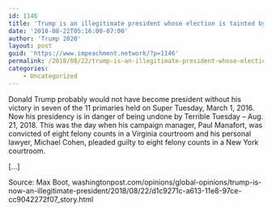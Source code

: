 ```yaml
---
id: 1146
title: 'Trump is an illegitimate president whose election is tainted by fraud'
date: '2018-08-22T05:16:00-07:00'
author: 'Trump 2020'
layout: post
guid: 'https://www.impeachment.network/?p=1146'
permalink: /2018/08/22/trump-is-an-illegitimate-president-whose-election-is-tainted-by-fraud/
categories:
    - Uncategorized
---
```


Donald Trump probably would not have become president without his victory in seven of the 11 primaries held on Super Tuesday, March 1, 2016. Now his presidency is in danger of being undone by Terrible Tuesday – Aug. 21, 2018. This was the day when his campaign manager, Paul Manafort, was convicted of eight felony counts in a Virginia courtroom and his personal lawyer, Michael Cohen, pleaded guilty to eight felony counts in a New York courtroom.

\[…\]

Source: Max Boot, washingtonpost.com/opinions/global-opinions/trump-is-now-an-illegitimate-president/2018/08/22/d1c9271c-a613-11e8-97ce-cc9042272f07\_story.html